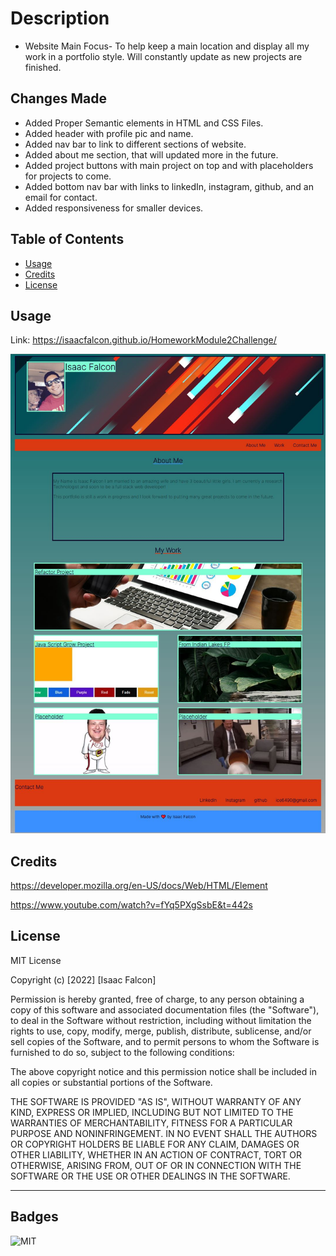 # Description

- Website Main Focus- To help keep a main location and display all my work in a portfolio style. Will constantly update as new projects are finished.

## Changes Made

- Added Proper Semantic elements in HTML and CSS Files.
- Added header with profile pic and name.
- Added nav bar to link to different sections of website.
- Added about me section, that will updated more in the future.
- Added project buttons with main project on top and with placeholders for projects to come.
- Added bottom nav bar with links to linkedIn, instagram, github, and an email for contact.
- Added responsiveness for smaller devices.

## Table of Contents

- [Usage](#usage)
- [Credits](#credits)
- [License](#license)

## Usage

Link: https://isaacfalcon.github.io/HomeworkModule2Challenge/

![alt Website Screenshot](assets/images/preview.JPG)

## Credits

https://developer.mozilla.org/en-US/docs/Web/HTML/Element

https://www.youtube.com/watch?v=fYq5PXgSsbE&t=442s


## License

MIT License

Copyright (c) [2022] [Isaac Falcon]

Permission is hereby granted, free of charge, to any person obtaining a copy
of this software and associated documentation files (the "Software"), to deal
in the Software without restriction, including without limitation the rights
to use, copy, modify, merge, publish, distribute, sublicense, and/or sell
copies of the Software, and to permit persons to whom the Software is
furnished to do so, subject to the following conditions:

The above copyright notice and this permission notice shall be included in all
copies or substantial portions of the Software.

THE SOFTWARE IS PROVIDED "AS IS", WITHOUT WARRANTY OF ANY KIND, EXPRESS OR
IMPLIED, INCLUDING BUT NOT LIMITED TO THE WARRANTIES OF MERCHANTABILITY,
FITNESS FOR A PARTICULAR PURPOSE AND NONINFRINGEMENT. IN NO EVENT SHALL THE
AUTHORS OR COPYRIGHT HOLDERS BE LIABLE FOR ANY CLAIM, DAMAGES OR OTHER
LIABILITY, WHETHER IN AN ACTION OF CONTRACT, TORT OR OTHERWISE, ARISING FROM,
OUT OF OR IN CONNECTION WITH THE SOFTWARE OR THE USE OR OTHER DEALINGS IN THE
SOFTWARE.

---

## Badges

![MIT](https://img.shields.io/apm/l/vim-mode)

